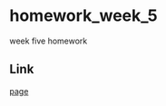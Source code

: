 # homework_week_5
week five homework

## Link
[page](https://kevinhenleycode.github.io/homework_week_5/)